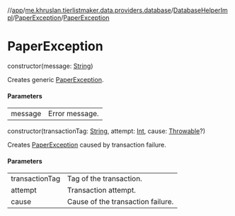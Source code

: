 //[app](../../../../index.md)/[me.khruslan.tierlistmaker.data.providers.database](../../index.md)/[DatabaseHelperImpl](../index.md)/[PaperException](index.md)/[PaperException](-paper-exception.md)

# PaperException

constructor(message: [String](https://kotlinlang.org/api/latest/jvm/stdlib/kotlin/-string/index.html))

Creates generic [PaperException](index.md).

#### Parameters

| | |
|---|---|
| message | Error message. |

constructor(transactionTag: [String](https://kotlinlang.org/api/latest/jvm/stdlib/kotlin/-string/index.html), attempt: [Int](https://kotlinlang.org/api/latest/jvm/stdlib/kotlin/-int/index.html), cause: [Throwable](https://kotlinlang.org/api/latest/jvm/stdlib/kotlin/-throwable/index.html)?)

Creates [PaperException](index.md) caused by transaction failure.

#### Parameters

| | |
|---|---|
| transactionTag | Tag of the transaction. |
| attempt | Transaction attempt. |
| cause | Cause of the transaction failure. |
